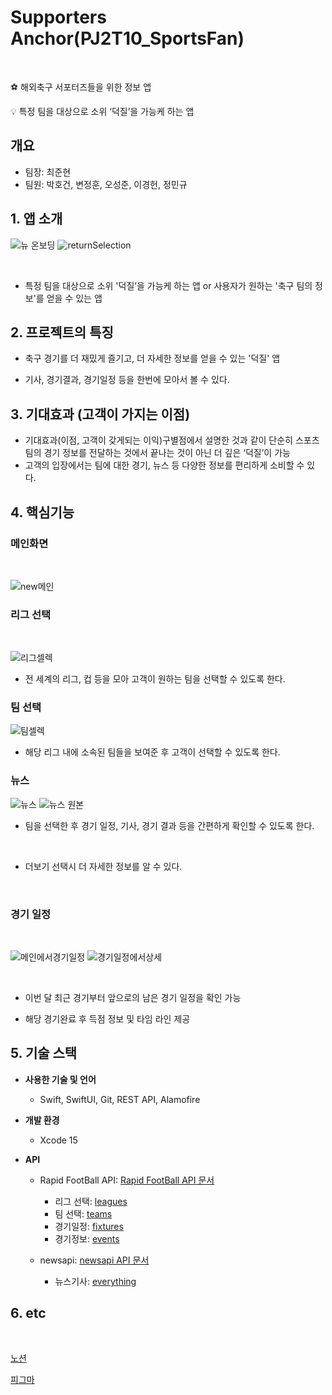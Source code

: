 # Supporters Anchor(PJ2T10_SportsFan)

<br/>

<aside>

⚽ 해외축구 서포터즈들을 위한 정보 앱
<br/>

💡 특정 팀을 대상으로 소위 ‘덕질’을 가능케 하는 앱

</aside>

## 개요
- 팀장: 최준현
- 팀원: 박호건, 변정훈, 오성준, 이경헌, 정민규

## 1. 앱 소개

![뉴 온보딩](https://github.com/APP-iOS3rd/PJ2T10_SportsFan/assets/83914919/5d995c42-2248-4cd1-9c32-a74db2f4bfc4) ![returnSelection](https://github.com/APP-iOS3rd/PJ2T10_SportsFan/assets/83914919/72c3deb9-cbdd-4703-abdf-a51b36586b9d)


<br/>

- 특정 팀을 대상으로 소위 '덕질’을 가능케 하는 앱 or 사용자가 원하는 '축구 팀의 정보'를 얻을 수 있는 앱

## 2. 프로젝트의 특징

- 축구 경기를 더 재밌게 즐기고, 더 자세한 정보를 얻을 수 있는 '덕질' 앱
  <br/>
  
- 기사, 경기결과, 경기일정 등을 한번에 모아서 볼 수 있다.
  <br/>

## 3. 기대효과 (고객이 가지는 이점)

- 기대효과(이점, 고객이 갖게되는 이익)구별점에서 설명한 것과 같이 단순히 스포츠팀의 경기 정보를 전달하는 것에서 끝나는 것이 아닌 더 깊은 ‘덕질’이 가능
  <br/>
- 고객의 입장에서는 팀에 대한 경기, 뉴스 등 다양한 정보를 편리하게 소비할 수 있다.
  <br/>

## 4. 핵심기능

### 메인화면
<br/>

![new메인](https://github.com/APP-iOS3rd/PJ2T10_SportsFan/assets/83914919/b6856dfa-7593-4d7c-a400-bcb5e999d447)
<br/>

### 리그 선택
<br/>

![리그셀렉](https://github.com/APP-iOS3rd/PJ2T10_SportsFan/assets/83914919/375b9421-a6cc-46d8-94ab-72bf02d8368e)
<br/>

- 전 세계의 리그, 컵 등을 모아 고객이 원하는 팀을 선택할 수 있도록 한다.
  
### 팀 선택
![팀셀렉](https://github.com/APP-iOS3rd/PJ2T10_SportsFan/assets/83914919/47836639-8159-4b4e-8ca9-29718dd4ad90)
<br/>

- 해당 리그 내에 소속된 팀들을 보여준 후 고객이 선택할 수 있도록 한다.
  
### 뉴스 
![뉴스](https://github.com/APP-iOS3rd/PJ2T10_SportsFan/assets/83914919/6a2a7002-3a8f-475e-b0ba-650ba47f7901) ![뉴스 원본](https://github.com/APP-iOS3rd/PJ2T10_SportsFan/assets/83914919/7f490e89-7652-4c79-b478-e10d4d5eb0f6)


- 팀을 선택한 후 경기 일정, 기사, 경기 결과 등을 간편하게 확인할 수 있도록 한다.
<br/>

- 더보기 선택시 더 자세한 정보를 알 수 있다.
<br/>
      
### 경기 일정
<br/>

![메인에서경기일정](https://github.com/APP-iOS3rd/PJ2T10_SportsFan/assets/83914919/78297134-9447-4a8e-9dee-02a3fcf3091d) ![경기일정에서상세](https://github.com/APP-iOS3rd/PJ2T10_SportsFan/assets/83914919/6d95eacf-9427-4c79-a712-8bb3bb15f175)

<br/>

- 이번 달 최근 경기부터 앞으로의 남은 경기 일정을 확인 가능
  <br/>

- 해당 경기완료 후 득점 정보 및 타임 라인 제공
  <br/>
  

## 5. 기술 스택

- **사용한 기술 및 언어**
    - Swift, SwiftUI, Git, REST API, Alamofire
    
- **개발 환경**
    - Xcode 15
  
- **API**
    - Rapid FootBall API: [Rapid FootBall API 문서](https://www.api-football.com/documentation-v3#section/Introduction)
      -  리그 선택: [leagues](https://www.api-football.com/documentation-v3#tag/Leagues/operation/get-leagues)
      -  팀 선택: [teams](https://www.api-football.com/documentation-v3#tag/Teams/operation/get-teams)
      -  경기일정: [fixtures](https://www.api-football.com/documentation-v3#tag/Fixtures/operation/get-fixtures)
      -  경기정보: [events](https://www.api-football.com/documentation-v3#tag/Fixtures/operation/get-fixtures-events)
        
    - newsapi: [newsapi API 문서](https://newsapi.org/)
      - 뉴스기사: [everything](https://newsapi.org/docs/endpoints/everything)

## 6. etc
<br/>

[노션](https://www.notion.so/LAB-10-035cf37f66824ac2b702bb10cc28319f?pvs=4)
<br/>

[피그마](https://www.figma.com/file/EWJ8uSk8UF677a2yOcBTN3/DuckS?type=design&node-id=0%3A1&mode=design&t=Ge92xv8rnqhwS1mC-1)
<br/>
